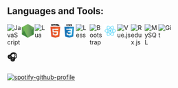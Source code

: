 ## Languages and Tools:
<img align="left" alt="JavaScript" width="32px" src="https://raw.githubusercontent.com/jmnote/z-icons/master/svg/javascript.svg" />
<img align="left" alt="Node.js" width="32px" src="https://raw.githubusercontent.com/github/explore/80688e429a7d4ef2fca1e82350fe8e3517d3494d/topics/nodejs/nodejs.png" />
<img align="left" alt="Lua" width="32px" src="https://upload.wikimedia.org/wikipedia/commons/thumb/c/cf/Lua-Logo.svg/1024px-Lua-Logo.svg.png" />
<img align="left" alt="HTML5" width="32px" src="https://raw.githubusercontent.com/github/explore/80688e429a7d4ef2fca1e82350fe8e3517d3494d/topics/html/html.png" />
<img align="left" alt="CSS3" width="32px" src="https://raw.githubusercontent.com/github/explore/80688e429a7d4ef2fca1e82350fe8e3517d3494d/topics/css/css.png" />
<img align="left" alt="Less" width="32px" src="https://icons-for-free.com/iconfiles/png/512/less+plain+wordmark-1324760552003660411.png" />
<img align="left" alt="Bootstrap" width="32px" src="https://img.icons8.com/color/48/000000/bootstrap.png"/>
<img align="left" alt="React.js" width="32px" src="https://raw.githubusercontent.com/github/explore/80688e429a7d4ef2fca1e82350fe8e3517d3494d/topics/react/react.png" />
<img align="left" alt="Vue.js" width="32px" src="https://vuejs.org/images/logo.png" />
<img align="left" alt="Redux.js" width="32px" src="https://img.icons8.com/color/48/000000/redux.png" />
<img align="left" alt="MySQL" width="32px" src="https://img.icons8.com/fluent/50/000000/mysql-logo.png" />
<img align="left" alt="Git" width="32px" src="https://raw.githubusercontent.com/jmnote/z-icons/master/svg/git.svg" />

<br />
<br />

## 🎧
[![spotify-github-profile](https://spotify-github-profile.vercel.app/api/view?uid=21ckpx3ovor6fpjeh4nqucili&cover_image=true&theme=novatorem&bar_color=53b14f&bar_color_cover=false)](https://github.com/Insigne/)
